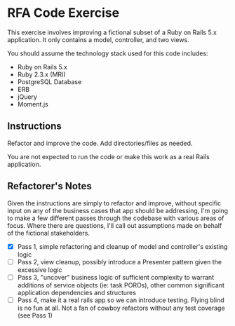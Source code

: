 # RFA Code Exercise
This exercise involves improving a fictional subset of a Ruby on Rails 5.x application.  It only contains a model, controller, and two views.

You should assume the technology stack used for this code includes:
* Ruby on Rails 5.x
* Ruby 2.3.x (MRI)
* PostgreSQL Database
* ERB
* jQuery
* Moment.js

## Instructions

Refactor and improve the code.  Add directories/files as needed.

You are not expected to run the code or make this work as a real Rails application.

## Refactorer's Notes

Given the instructions are simply to refactor and improve, without specific input on any of the
business cases that app should be addressing, I'm going to make a few different passes through the
codebase with various areas of focus. Where there are questions, I'll call out assumptions made on
behalf of the fictional stakeholders.

- [x] Pass 1, simple refactoring and cleanup of model and controller's existing logic
- [ ] Pass 2, view cleanup, possibly introduce a Presenter pattern given the excessive logic
- [ ] Pass 3, "uncover" business logic of sufficient complexity to warrant additions of service
    objects (ie: task POROs), other common significant application dependencies and structures
- [ ] Pass 4, make it a real rails app so we can introduce testing. Flying blind is no fun at all.
    Not a fan of cowboy refactors without any test coverage (see Pass 1)
